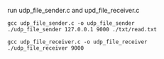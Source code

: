 run udp_file_sender.c and upd_file_receiver.c
```
gcc udp_file_sender.c -o udp_file_sender
./udp_file_sender 127.0.0.1 9000 ./txt/read.txt

gcc udp_file_receiver.c -o udp_file_receiver
./udp_file_receiver 9000
```